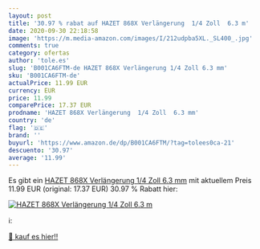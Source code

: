 ```yaml
---
layout: post
title: '30.97 % rabat auf HAZET 868X Verlängerung  1/4 Zoll  6.3 m'
date: 2020-09-30 22:18:58
image: 'https://m.media-amazon.com/images/I/212udpba5XL._SL400_.jpg'
comments: true
category: ofertas
author: 'tole.es'
slug: 'B001CA6FTM-de HAZET 868X Verlängerung 1/4 Zoll 6.3 mm'
sku: 'B001CA6FTM-de'
actualPrice: 11.99 EUR
currency: EUR
price: 11.99
comparePrice: 17.37 EUR
prodname: 'HAZET 868X Verlängerung  1/4 Zoll  6.3 mm'
country: 'de'
flag: '🇩🇪'
brand: ''
buyurl: 'https://www.amazon.de/dp/B001CA6FTM/?tag=tolees0ca-21'
descuento: '30.97'
average: '11.99'
---
```


Es gibt ein [HAZET 868X Verlängerung  1/4 Zoll  6.3 mm](https://www.amazon.de/dp/B001CA6FTM/?tag=tolees0ca-21) mit aktuellem Preis 11.99 EUR (original: 17.37 EUR) 30.97 % Rabatt hier:

[![HAZET 868X Verlängerung  1/4 Zoll  6.3 m](https://m.media-amazon.com/images/I/212udpba5XL._SL400_.jpg)](https://www.amazon.de/dp/B001CA6FTM/?tag=tolees0ca-21)

ℹ️:


[🛒 kauf es hier!!](https://www.amazon.de/dp/B001CA6FTM/?tag=tolees0ca-21)
